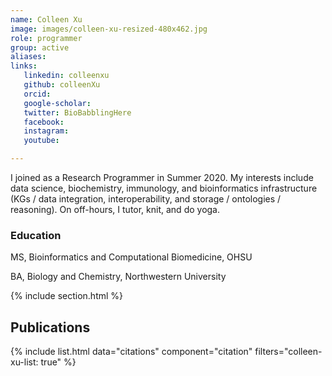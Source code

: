 ```yaml
---
name: Colleen Xu
image: images/colleen-xu-resized-480x462.jpg
role: programmer
group: active
aliases:
links:
   linkedin: colleenxu
   github: colleenXu
   orcid: 
   google-scholar:
   twitter: BioBabblingHere
   facebook:
   instagram: 
   youtube:

---
```


I joined as a Research Programmer in Summer 2020. My interests include data science, biochemistry, immunology, and bioinformatics infrastructure (KGs / data integration, interoperability, and storage / ontologies / reasoning). On off-hours, I tutor, knit, and do yoga.

### Education
MS, Bioinformatics and Computational Biomedicine, OHSU

BA, Biology and Chemistry, Northwestern University


{% include section.html %}
## Publications

{% include list.html data="citations" component="citation" filters="colleen-xu-list: true" %}
